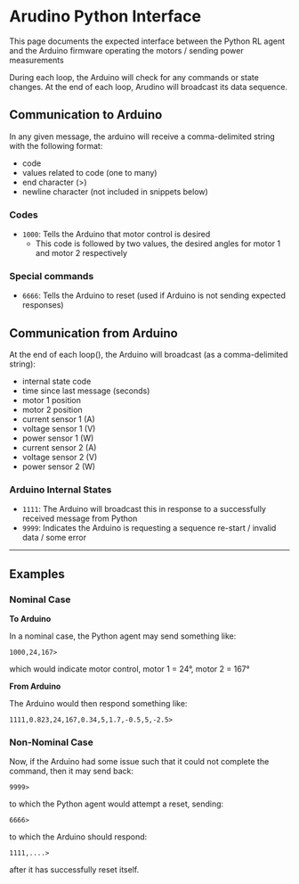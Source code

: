 # Arudino Python Interface
This page documents the expected interface between the Python RL agent 
and the Arduino firmware operating the motors / sending power measurements

During each loop, the Arduino will check for any commands or state changes. At the end of each loop, Arudino will 
broadcast its data sequence.

## Communication to Arduino

In any given message, the arduino will receive a comma-delimited string with the following format:

* code
* values related to code (one to many)
* end character (>)
* newline character (not included in snippets below)

### Codes

* `1000`: Tells the Arduino that motor control is desired
  * This code is followed by two values, the desired angles for motor 1 and motor 2 respectively
    
### Special commands
* `6666`: Tells the Arduino to reset (used if Arduino is not sending expected responses)

## Communication from Arduino

At the end of each loop(), the Arduino will broadcast (as a comma-delimited string):

* internal state code
* time since last message (seconds)
* motor 1 position
* motor 2 position
* current sensor 1 (A)
* voltage sensor 1 (V)
* power sensor 1 (W)
* current sensor 2 (A)
* voltage sensor 2 (V)
* power sensor 2 (W)

### Arduino Internal States
* `1111`: The Arduino will broadcast this in response to a successfully received 
message from Python
* `9999`: Indicates the Arduino is requesting a sequence re-start / invalid data / some error

---

## Examples

### Nominal Case

**To Arduino**

In a nominal case, the Python agent may send something like:

`1000,24,167>`

which would indicate motor control, motor 1 = 24°, motor 2 = 167°

**From Arduino**

The Arduino would then respond something like:

`1111,0.823,24,167,0.34,5,1.7,-0.5,5,-2.5>`

### Non-Nominal Case

Now, if the Arduino had some issue such that it could not complete the command, then it may send back:

`9999>`

to which the Python agent would attempt a reset, sending:

`6666>`

to which the Arduino should respond:

`1111,....>`

after it has successfully reset itself.


  

    